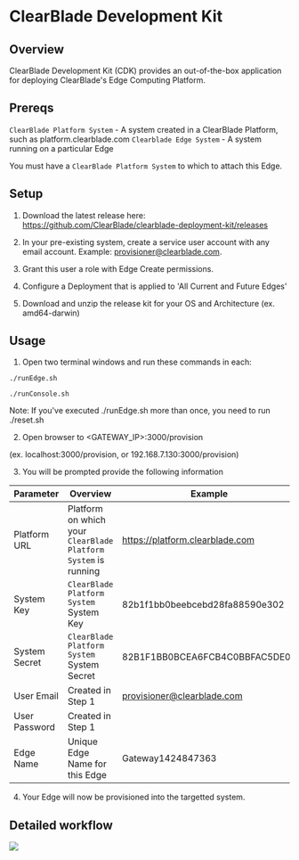 # ClearBlade Development Kit

## Overview

ClearBlade Development Kit (CDK) provides an out-of-the-box application for deploying ClearBlade's Edge Computing Platform.

## Prereqs

`ClearBlade Platform System` - A system created in a ClearBlade Platform, such as platform.clearblade.com
`Clearblade Edge System` - A system running on a particular Edge

You must have a `ClearBlade Platform System` to which to attach this Edge.

## Setup

1. Download the latest release here: https://github.com/ClearBlade/clearblade-deployment-kit/releases

2. In your pre-existing system, create a service user account with any email account. Example: provisioner@clearblade.com.

3. Grant this user a role with Edge Create permissions.

4. Configure a Deployment that is applied to 'All Current and Future Edges'

5. Download and unzip the release kit for your OS and Architecture (ex. amd64-darwin)


## Usage

1. Open two terminal windows and run these commands in each:

```
./runEdge.sh
```
```
./runConsole.sh
```
Note: If you've executed ./runEdge.sh more than once, you need to run ./reset.sh

2. Open browser to <GATEWAY_IP>:3000/provision 

(ex. localhost:3000/provision, or 192.168.7.130:3000/provision)

3. You will be prompted provide the following information

|Parameter|Overview|Example|
|---|---|---|
|Platform URL|Platform on which your `ClearBlade Platform System` is running|https://platform.clearblade.com|
|System Key|`ClearBlade Platform System` System Key|82b1f1bb0beebcebd28fa88590e302|
|System Secret|`ClearBlade Platform System` System Secret|82B1F1BB0BCEA6FCB4C0BBFAC5DE02|
|User Email|Created in Step 1|provisioner@clearblade.com|
|User Password|Created in Step 1|<PASSWORD>|
|Edge Name|Unique Edge Name for this Edge|Gateway1424847363|


4. Your Edge will now be provisioned into the targetted system.

## Detailed workflow

![](workflow.png)

